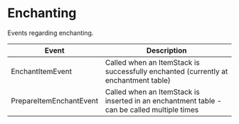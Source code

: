 # Enchanting

Events regarding enchanting.

| Event| Description |
| --- | --- |
| EnchantItemEvent | Called when an ItemStack is successfully enchanted (currently at enchantment table) |
| PrepareItemEnchantEvent | Called when an ItemStack is inserted in an enchantment table - can be called multiple times |
